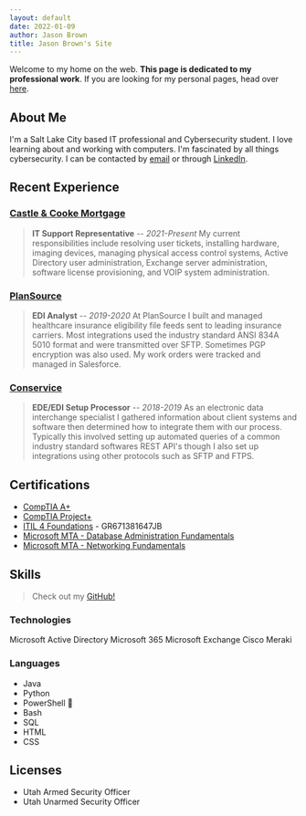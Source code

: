```yaml
---
layout: default
date: 2022-01-09
author: Jason Brown
title: Jason Brown's Site
---
```


Welcome to my home on the web. **This page is dedicated to my professional work**. If you are looking for my personal pages, head over [here](/personal).

## About Me
I'm a Salt Lake City based IT professional and Cybersecurity student. I love learning about and working with computers. I'm fascinated by all things cybersecurity. I can be contacted by [email](mailto:jason.brown97@protonmail.com) or through [LinkedIn](https://www.linkedin.com/in/jason-brown-a1a964138/).

## Recent Experience
### [Castle & Cooke Mortgage](https://castlecookemortgage.com)
> **IT Support Representative** -- *2021-Present* My current responsibilities include resolving user tickets, installing hardware, imaging devices, managing physical access control systems, Active Directory user administration, Exchange server administration, software license provisioning, and VOIP system administration.

### [PlanSource](https://plansource.com)
> **EDI Analyst** -- *2019-2020* At PlanSource I built and managed healthcare insurance eligibility file feeds sent to leading insurance carriers. Most integrations used the industry standard ANSI 834A 5010 format and were transmitted over SFTP. Sometimes PGP encryption was also used. My work orders were tracked and managed in Salesforce.

### [Conservice](https://www.conservice.com)
> **EDE/EDI Setup Processor** -- *2018-2019* As an electronic data interchange specialist I gathered information about client systems and software then determined how to integrate them with our process. Typically this involved setting up automated queries of a common industry standard softwares REST API's though I also set up integrations using other protocols such as SFTP and FTPS.

## Certifications
* [CompTIA A+](https://www.credly.com/badges/e7802eab-17bf-46c9-ba62-3c245e82370f/public_url)
* [CompTIA Project+](https://www.credly.com/badges/ec26deaa-2dbc-43c6-b7a9-842565966c0b/public_url)
* [ITIL 4 Foundations](https://www.peoplecert.org/for-corporations/certificate-verification-service) - GR671381647JB
* [Microsoft MTA - Database Administration Fundamentals](https://www.credly.com/badges/60b6e279-7a98-4b06-8b06-243a697b560f/public_url)
* [Microsoft MTA - Networking Fundamentals](https://www.credly.com/badges/88ed9237-0a83-4421-a22c-5a3ab1fd839e/public_url)

## Skills
> Check out my [GitHub!](https://github.com/noUsernamesLef7)

### Technologies
Microsoft Active Directory
Microsoft 365
Microsoft Exchange
Cisco Meraki

### Languages
* Java
* Python
* PowerShell 🧙
* Bash
* SQL
* HTML
* CSS

## Licenses
* Utah Armed Security Officer
* Utah Unarmed Security Officer
